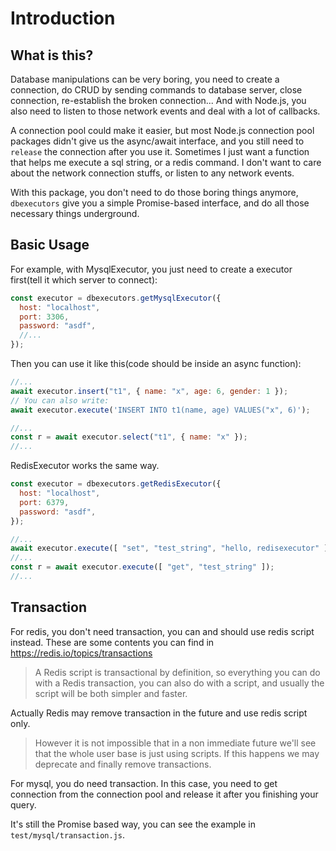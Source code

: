 # Introduction


## What is this?

Database manipulations can be very boring, you need to create a connection, do CRUD by sending commands to database server, close connection, re-establish the broken connection... And with Node.js, you also need to listen to those network events and deal with a lot of callbacks.

A connection pool could make it easier, but most Node.js connection pool packages didn't give us the async/await interface, and you still need to `release` the connection after you use it. Sometimes I just want a function that helps me execute a sql string, or a redis command. I don't want to care about the network connection stuffs, or listen to any network events.

With this package, you don't need to do those boring things anymore, `dbexecutors` give you a simple Promise-based interface, and do all those necessary things underground.


## Basic Usage

For example, with MysqlExecutor, you just need to create a executor first(tell it which server to connect):
```js
const executor = dbexecutors.getMysqlExecutor({
  host: "localhost",
  port: 3306,
  password: "asdf",
  //...
});
```

Then you can use it like this(code should be inside an async function):
```js
//...
await executor.insert("t1", { name: "x", age: 6, gender: 1 });
// You can also write:
await executor.execute('INSERT INTO t1(name, age) VALUES("x", 6)');

//...
const r = await executor.select("t1", { name: "x" });
//...
```

RedisExecutor works the same way.

```js
const executor = dbexecutors.getRedisExecutor({
  host: "localhost",
  port: 6379,
  password: "asdf",
});
```

```js
//...
await executor.execute([ "set", "test_string", "hello, redisexecutor" ]);
//...
const r = await executor.execute([ "get", "test_string" ]);
//...
```


## Transaction

For redis, you don't need transaction, you can and should use redis script instead. These are some contents you can find in <https://redis.io/topics/transactions>

> A Redis script is transactional by definition, so everything you can do with a Redis transaction, you can also do with a script, and usually the script will be both simpler and faster.

Actually Redis may remove transaction in the future and use redis script only.

> However it is not impossible that in a non immediate future we'll see that the whole user base is just using scripts. If this happens we may deprecate and finally remove transactions.


For mysql, you do need transaction. In this case, you need to get connection from the connection pool and release it after you finishing your query.

It's still the Promise based way, you can see the example in `test/mysql/transaction.js`.


